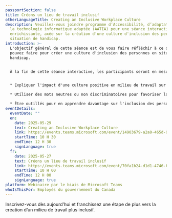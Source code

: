 ```yaml
---
passportSection: false
title: Créons un lieu de travail inclusif
otherLanguageTitle: Creating an Inclusive Workplace Culture
description: Veuillez-vous joindre programme d’Accessibilité, d’adaptation et de
  la technologie informatique adaptée (AATIA) pour une séance interactive et
  enrichissante, axée sur la création d'une culture d'inclusion des personnes en
  situation de handicap.
introduction: >-
  L'objectif général de cette séance est de vous faire réfléchir à ce que vous
  pouvez faire pour créer une culture d'inclusion des personnes en situation de
  handicap.


  À la fin de cette séance interactive, les participants seront en mesure de :


  * Expliquer l'impact d'une culture positive en milieu de travail sur l'inclusion des personnes en situation de handicap.

  * Utiliser des mots neutres ou non discriminatoires pour favoriser la diversité et l'inclusion dans la fonction publique fédérale.

  * Être outillés pour en apprendre davantage sur l'inclusion des personnes en situation de handicap et sur ce qu'ils peuvent faire pour influencer positivement la culture en milieu de travail.
eventDetails:
  eventDate: ""
  en:
    date: 2025-05-29
    text: Creating an Inclusive Workplace Culture
    link: https://events.teams.microsoft.com/event/14903679-a2a0-465d-9273-734784784af5@d05bc194-94bf-4ad6-ae2e-1db0f2e38f5e
    startTime: 10 H 30
    endTime: 12 H 30
    signLanguage: true
  fr:
    date: 2025-05-27
    text: Créons un lieu de travail inclusif
    link: https://events.teams.microsoft.com/event/70fa1b24-d1d1-4746-b015-50dde9558c5d@d05bc194-94bf-4ad6-ae2e-1db0f2e38f5e
    startTime: 10 H 00
    endTime: 12 H 00
    signLanguage: true
platform: Webinaire par le biais de Microsoft Teams
whoIsThisFor: Employés du gouvernement du Canada
---
```

Inscrivez-vous dès aujourd’hui et franchissez une étape de plus vers la création d’un milieu de travail plus inclusif.
